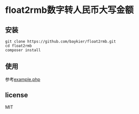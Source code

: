 float2rmb数字转人民币大写金额
=============================

安装
----

```
git clone https://github.com/baykier/float2rmb.git
cd float2rmb
composer install
```

使用
----

参考[example.php](example.php)

license
-------

MIT